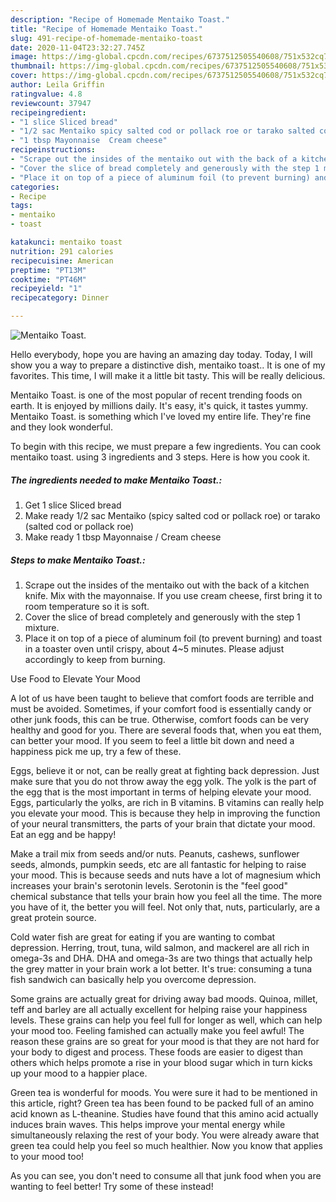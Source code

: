 ```yaml
---
description: "Recipe of Homemade Mentaiko Toast."
title: "Recipe of Homemade Mentaiko Toast."
slug: 491-recipe-of-homemade-mentaiko-toast
date: 2020-11-04T23:32:27.745Z
image: https://img-global.cpcdn.com/recipes/6737512505540608/751x532cq70/mentaiko-toast-recipe-main-photo.jpg
thumbnail: https://img-global.cpcdn.com/recipes/6737512505540608/751x532cq70/mentaiko-toast-recipe-main-photo.jpg
cover: https://img-global.cpcdn.com/recipes/6737512505540608/751x532cq70/mentaiko-toast-recipe-main-photo.jpg
author: Leila Griffin
ratingvalue: 4.8
reviewcount: 37947
recipeingredient:
- "1 slice Sliced bread"
- "1/2 sac Mentaiko spicy salted cod or pollack roe or tarako salted cod or pollack roe"
- "1 tbsp Mayonnaise  Cream cheese"
recipeinstructions:
- "Scrape out the insides of the mentaiko out with the back of a kitchen knife. Mix with the mayonnaise.  If you use cream cheese, first bring it to room temperature so it is soft."
- "Cover the slice of bread completely and generously with the step 1 mixture."
- "Place it on top of a piece of aluminum foil (to prevent burning) and toast in a toaster oven until crispy, about 4~5 minutes. Please adjust accordingly to keep from burning."
categories:
- Recipe
tags:
- mentaiko
- toast

katakunci: mentaiko toast 
nutrition: 291 calories
recipecuisine: American
preptime: "PT13M"
cooktime: "PT46M"
recipeyield: "1"
recipecategory: Dinner

---
```



![Mentaiko Toast.](https://img-global.cpcdn.com/recipes/6737512505540608/751x532cq70/mentaiko-toast-recipe-main-photo.jpg)

Hello everybody, hope you are having an amazing day today. Today, I will show you a way to prepare a distinctive dish, mentaiko toast.. It is one of my favorites. This time, I will make it a little bit tasty. This will be really delicious.



Mentaiko Toast. is one of the most popular of recent trending foods on earth. It is enjoyed by millions daily. It's easy, it's quick, it tastes yummy. Mentaiko Toast. is something which I've loved my entire life. They're fine and they look wonderful.


To begin with this recipe, we must prepare a few ingredients. You can cook mentaiko toast. using 3 ingredients and 3 steps. Here is how you cook it.

<!--inarticleads1-->

##### The ingredients needed to make Mentaiko Toast.:

1. Get 1 slice Sliced bread
1. Make ready 1/2 sac Mentaiko (spicy salted cod or pollack roe) or tarako (salted cod or pollack roe)
1. Make ready 1 tbsp Mayonnaise / Cream cheese




<!--inarticleads2-->

##### Steps to make Mentaiko Toast.:

1. Scrape out the insides of the mentaiko out with the back of a kitchen knife. Mix with the mayonnaise.  If you use cream cheese, first bring it to room temperature so it is soft.
1. Cover the slice of bread completely and generously with the step 1 mixture.
1. Place it on top of a piece of aluminum foil (to prevent burning) and toast in a toaster oven until crispy, about 4~5 minutes. Please adjust accordingly to keep from burning.




Use Food to Elevate Your Mood


A lot of us have been taught to believe that comfort foods are terrible and must be avoided. Sometimes, if your comfort food is essentially candy or other junk foods, this can be true. Otherwise, comfort foods can be very healthy and good for you. There are several foods that, when you eat them, can better your mood. If you seem to feel a little bit down and need a happiness pick me up, try a few of these.

Eggs, believe it or not, can be really great at fighting back depression. Just make sure that you do not throw away the egg yolk. The yolk is the part of the egg that is the most important in terms of helping elevate your mood. Eggs, particularly the yolks, are rich in B vitamins. B vitamins can really help you elevate your mood. This is because they help in improving the function of your neural transmitters, the parts of your brain that dictate your mood. Eat an egg and be happy!

Make a trail mix from seeds and/or nuts. Peanuts, cashews, sunflower seeds, almonds, pumpkin seeds, etc are all fantastic for helping to raise your mood. This is because seeds and nuts have a lot of magnesium which increases your brain's serotonin levels. Serotonin is the "feel good" chemical substance that tells your brain how you feel all the time. The more you have of it, the better you will feel. Not only that, nuts, particularly, are a great protein source.

Cold water fish are great for eating if you are wanting to combat depression. Herring, trout, tuna, wild salmon, and mackerel are all rich in omega-3s and DHA. DHA and omega-3s are two things that actually help the grey matter in your brain work a lot better. It's true: consuming a tuna fish sandwich can basically help you overcome depression. 

Some grains are actually great for driving away bad moods. Quinoa, millet, teff and barley are all actually excellent for helping raise your happiness levels. These grains can help you feel full for longer as well, which can help your mood too. Feeling famished can actually make you feel awful! The reason these grains are so great for your mood is that they are not hard for your body to digest and process. These foods are easier to digest than others which helps promote a rise in your blood sugar which in turn kicks up your mood to a happier place.

Green tea is wonderful for moods. You were sure it had to be mentioned in this article, right? Green tea has been found to be packed full of an amino acid known as L-theanine. Studies have found that this amino acid actually induces brain waves. This helps improve your mental energy while simultaneously relaxing the rest of your body. You were already aware that green tea could help you feel so much healthier. Now you know that applies to your mood too!

As you can see, you don't need to consume all that junk food when you are wanting to feel better! Try some of these instead!

